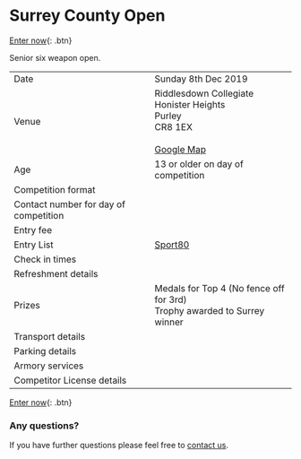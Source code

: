 # Surrey County Open
 
[Enter now](https://bf.sport80.com){: .btn} 

Senior six weapon open.

| | |
|-|-|
|Date|Sunday 8th Dec 2019
|Venue|Riddlesdown Collegiate<br/>Honister Heights<br/>Purley<br/>CR8 1EX<br/><br/>[Google Map](https://www.google.com/maps/place/Riddlesdown+Collegiate/@51.3257279,-0.087598,15z/data=!4m5!3m4!1s0x0:0x17d08bd5891ec11e!8m2!3d51.3257279!4d-0.087598)
|Age| 13 or older on day of competition
|Competition format|
|Contact number for day of competition|
|Entry fee|
|Entry List|[Sport80](https://bf.sport80.com/events)
|Check in times| 
|Refreshment details|
|Prizes| Medals for Top 4 (No fence off for 3rd)<br/>Trophy awarded to Surrey winner|
|Transport details|
|Parking details|
|Armory services|
|Competitor License details|

[Enter now](https://bf.sport80.com){: .btn}

### Any questions?
If you have further questions please feel free to [contact us](./contact).
